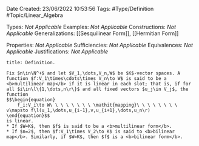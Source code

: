 <div class="topSpace"></div>

Date Created: 23/06/2022 10:53:56
Tags: #Type/Definition #Topic/Linear_Algebra

Types: <i>Not Applicable</i>
Examples: <i>Not Applicable</i>
Constructions: <i>Not Applicable</i>
Generalizations: [[Sesquilinear Form]], [[Hermitian Form]]

Properties: <i>Not Applicable</i>
Sufficiencies: <i>Not Applicable</i>
Equivalences: <i>Not Applicable</i>
Justifications: <i>Not Applicable</i>

``` ad-Definition
title: Definition.

Fix $n\in\N^+$ and let $V_1,\dots,V_n,W$ be $K$-vector spaces. A function $f:V_1\times\cdots\times V_n\to W$ is said to be a <b>multilinear map</b> if it is linear in each slot; that is, if for all $i\in\l\{1,\dots,n\r\}$ and all fixed vectors $u_j\in V_j$, the function
$$\begin{equation}
    f_i:V_i\to W\ \ \ \ \ \ \ \ \mathit{mapping}\ \ \ \ \ \ \ \ v\mapsto f\l(u_1,\dots,u_{i-1},v,u_{i+1},\dots,u_n\r)
\end{equation}$$
is linear.
* If $W=K$, then $f$ is said to be a <b>multilinear form</b>.
* If $n=2$, then $f:V_1\times V_2\to K$ is said to <b>bilinear map</b>. Similarly, if $W=K$, then $f$ is a <b>bilinear form</b>.

```
